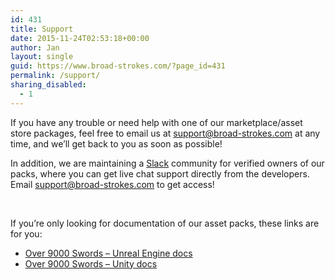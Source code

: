 ```yaml
---
id: 431
title: Support
date: 2015-11-24T02:53:18+00:00
author: Jan
layout: single
guid: https://www.broad-strokes.com/?page_id=431
permalink: /support/
sharing_disabled:
  - 1
---
```

If you have any trouble or need help with one of our marketplace/asset store packages, feel free to email us at <support@broad-strokes.com> at any time, and we&#8217;ll get back to you as soon as possible!

In addition, we are maintaining a <a href="http://www.slack.com" target="_blank">Slack</a> community for verified owners of our packs, where you can get live chat support directly from the developers. Email <support@broad-strokes.com> to get access!

&nbsp;

If you&#8217;re only looking for documentation of our asset packs, these links are for you:

  * [Over 9000 Swords &#8211; Unreal Engine docs](/tools/over-9000-swords/ue4-docs/)
  * [Over 9000 Swords &#8211; Unity docs](/tools/over-9000-swords/unity-docs/)